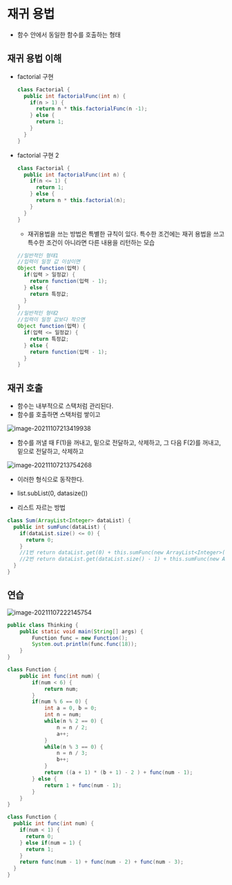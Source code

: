 
# 재귀 용법

* 함수 안에서 동일한 함수를 호출하는 형태

## 재귀 용법 이해

* factorial 구현

  ~~~java
  class Factorial {
    public int factorialFunc(int n) {
      if(n > 1) {
        return n * this.factorialFunc(n -1);
      } else {
        return 1;
      }
    }
  }
  ~~~

* factorial 구현 2

  ```java
  class Factorial {
    public int factorialFunc(int n) {
      if(n <= 1) {
        return 1;
      } else {
        return n * this.factorial(n);
      }
    }
  }
  ```

  

  * 재귀용법을 쓰는 방법은 특별한 규칙이 있다. 특수한 조건에는 재귀 용법을 쓰고 특수한 조건이 아니라면 다른 내용을 리턴하는 모습

  ~~~java
  //일반적인 형태1
  //입력이 일정 값 이상이면
  Object function(입력) {
    if(입력 > 일정값) {
      return function(입력 - 1);
    } else {
      return 특정값;
    }
  }  
  //일반적인 형태2
  //입력이 일정 값보다 작으면
  Object function(입력) {
    if(입력 <= 일정값) {
      return 특정값;
    } else {
      return function(입력 - 1);
    }
  }  
  ~~~

  

## 재귀 호출

* 함수는 내부적으로 스택처럼 관리된다.
* 함수를 호출하면 스택처럼 쌓이고

![image-20211107213419938](/Users/pang/Desktop/TIL/md-images/image-20211107213419938.png)

* 함수를 꺼낼 때 F(1)을 꺼내고, 밑으로 전달하고, 삭제하고, 그 다음 F(2)를 꺼내고, 밑으로 전달하고, 삭제하고

![image-20211107213754268](/Users/pang/Desktop/TIL/md-images/image-20211107213754268.png)

* 이러한 형식으로 동작한다.



* list.subList(0, datasize())
* 리스트 자르는 방법

~~~java
class Sum(ArrayList<Integer> dataList) {
  public int sumFunc(dataList) {
    if(dataList.size() <= 0) {
      return 0;
    }
    //1번 return dataList.get(0) + this.sumFunc(new ArrayList<Integer>(dataList.subList(1, dataList.size()));
    //2번 return dataList.get(dataList.size() - 1) + this.sumFunc(new ArrayList<Integer>(dataList.subList(0, dataList.size() - 1)));
  }
}
~~~



## 연습

![image-20211107222145754](/Users/pang/Desktop/TIL/md-images/image-20211107222145754.png)

~~~java
public class Thinking {
    public static void main(String[] args) {
        Function func = new Function();
        System.out.println(func.func(18));
    }
}

class Function {
    public int func(int num) {
        if(num < 6) {
            return num;
        }
        if(num % 6 == 0) {
            int a = 0, b = 0;
            int n = num;
            while(n % 2 == 0) {
                n = n / 2;
                a++;
            }
            while(n % 3 == 0) {
                n = n / 3;
                b++;
            }
            return ((a + 1) * (b + 1) - 2 ) + func(num - 1); 
        } else {
            return 1 + func(num - 1);
        }
    }
}
~~~

~~~java
class Function {
  public int func(int num) {
    if(num < 1) {
      return 0;
    } else if(num = 1) {
      return 1;
    }
    return func(num - 1) + func(num - 2) + func(num - 3);
  }
}
~~~

